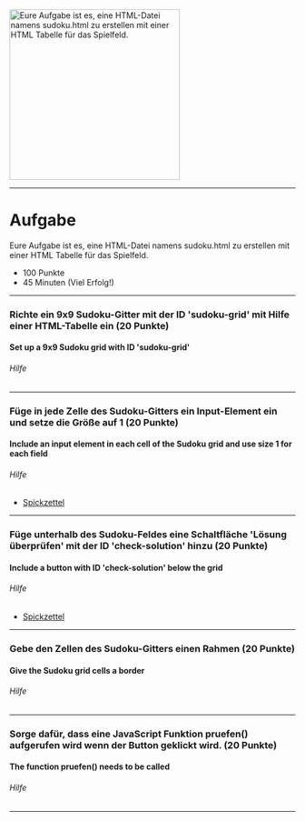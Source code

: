 <img src="https://upload.wikimedia.org/wikipedia/commons/thumb/1/1a/Sudoku_parts.svg/640px-Sudoku_parts.svg.png" alt="Eure Aufgabe ist es, eine HTML-Datei namens sudoku.html zu erstellen mit einer HTML Tabelle für das Spielfeld." width="300"/>

---
# Aufgabe
Eure Aufgabe ist es, eine HTML-Datei namens sudoku.html zu erstellen mit einer HTML Tabelle für das Spielfeld.
* 100 Punkte
* 45 Minuten (Viel Erfolg!)

---
### Richte ein 9x9 Sudoku-Gitter mit der ID 'sudoku-grid' mit Hilfe einer HTML-Tabelle ein (20 Punkte)
#### Set up a 9x9 Sudoku grid with ID 'sudoku-grid'

###### Hilfe


---
### Füge in jede Zelle des Sudoku-Gitters ein Input-Element ein und setze die Größe auf 1 (20 Punkte)
#### Include an input element in each cell of the Sudoku grid and use size 1 for each field

###### Hilfe
* [Spickzettel](https://www.w3schools.com/tags/tag_input.asp) 


---
### Füge unterhalb des Sudoku-Feldes eine Schaltfläche 'Lösung überprüfen' mit der ID 'check-solution' hinzu (20 Punkte)
#### Include a button with ID 'check-solution' below the grid

###### Hilfe
* [Spickzettel](https://www.w3schools.com/tags/tag_button.asp) 


---
### Gebe den Zellen des Sudoku-Gitters einen Rahmen (20 Punkte)
#### Give the Sudoku grid cells a border

###### Hilfe


---
### Sorge dafür, dass eine JavaScript Funktion pruefen() aufgerufen wird wenn der Button geklickt wird. (20 Punkte)
#### The function pruefen() needs to be called

###### Hilfe


---
